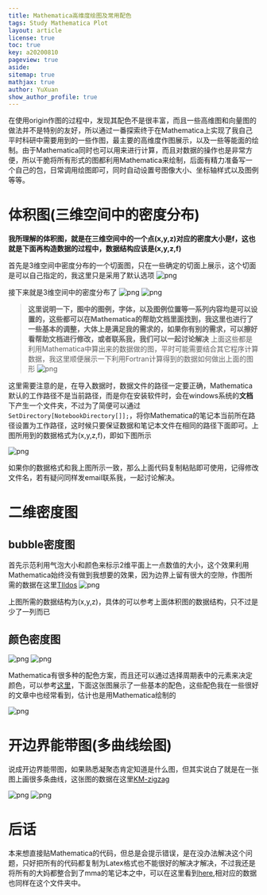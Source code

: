 ```yaml
---
title: Mathematica高维度绘图及常用配色
tags: Study Mathematica Plot
layout: article
license: true
toc: true
key: a20200810
pageview: true
aside:
sitemap: true
mathjax: true
author: YuXuan
show_author_profile: true
---
```

在使用origin作图的过程中，发现其配色不是很丰富，而且一些高维图和向量图的做法并不是特别的友好，所以通过一番探索终于在Mathematica上实现了我自己平时科研中需要用到的一些作图，最主要的高维度作图展示，以及一些等能面的绘制。由于Mathematica同时也可以用来进行计算，而且对数据的操作也是非常方便，所以干脆将所有形式的图都利用Mathematica来绘制，后面有精力准备写一个自己的包，日常调用绘图即可，同时自动设置号图像大小、坐标轴样式以及图例等等。
<!--more-->

# 体积图(三维空间中的密度分布)
**我所理解的体积图，就是在三维空间中的一个点(x,y,z)对应的密度大小是f，这也就是下面再构造数据的过程中，数据结构应该是(x,y,z,f)**

首先是3维空间中密度分布的一个切面图，只在一些确定的切面上展示，这个切面是可以自己指定的，我这里只是采用了默认选项
![png](/assets/images/Mma/3d-1.png)

接下来就是3维空间中的密度分布了
![png](/assets/images/Mma/3d-2.png)
![png](/assets/images/Mma/3d-3.png)

> **这里说明一下，图中的图例，字体，以及图例位置等一系列内容均是可以设置的，这些都可以在Mathematica的帮助文档里面找到，我这里也进行了一些基本的调整，大体上是满足我的需求的，如果你有别的需求，可以擦好看帮助文档进行修改，或者联系我，我们可以一起讨论解决**
上面这些都是利用Mathematica中算出来的数据做的图，平时可能需要结合其它程序计算数据，我这里顺便展示一下利用Fortran计算得到的数据如何做出上面的图形
![png](/assets/images/Mma/3d-4.png)

这里需要注意的是，在导入数据时，数据文件的路径一定要正确，Mathematica默认的工作路径不是当前路径，而是你在安装软件时，会在windows系统的**文档**下产生一个文件夹，不过为了简便可以通过`SetDirectory[NotebookDirectory[]];`，将你Mathematica的笔记本当前所在路径设置为工作路径，这时候只要保证数据和笔记本文件在相同的路径下面即可。上图所用到的数据格式为(x,y,z,f)，即如下图所示

![png](/assets/images/Mma/3d-5.png)

如果你的数据格式和我上图所示一致，那么上面代码复制粘贴即可使用，记得修改文件名，若有疑问同样发email联系我，一起讨论解决。
# 二维密度图
## bubble密度图
首先示范利用气泡大小和颜色来标示2维平面上一点数值的大小，这个效果利用Mathematica始终没有做到我想要的效果，因为边界上留有很大的空隙，作图所需的数据在这里[TIldos](https://github.com/yxli8023/yxli8023.github.io/tree/master/assets/data)
![png](/assets/images/Mma/2d-1.png)

上图所需的数据结构为(x,y,z)，具体的可以参考上面体积图的数据结构，只不过是少了一列而已
## 颜色密度图
![png](/assets/images/Mma/2d-2.png)
![png](/assets/images/Mma/2d-3.png)

Mathematica有很多种的配色方案，而且还可以通过选择周期表中的元素来决定颜色，可以参考[这里](https://reference.wolfram.com/language/ref/ColorData.html)，下面这张图展示了一些基本的配色，这些配色我在一些很好的文章中也经常看到，估计也是用Mathematica绘制的

![png](/assets/images/Mma/2d-4.png)

# 开边界能带图(多曲线绘图)
说成开边界能带图，如果熟悉凝聚态肯定知道是什么图，但其实说白了就是在一张图上画很多条曲线，这张图的数据在这里[KM-zigzag](https://github.com/yxli8023/yxli8023.github.io/tree/master/assets/data)

![png](/assets/images/Mma/2d-5.png)
![png](/assets/images/Mma/2d-6.png)

# 后话

本来想直接贴Mathematica的代码，但总是会提示错误，是在没办法解决这个问题，只好把所有的代码都复制为Latex格式也不能很好的解决才解决，不过我还是将所有的大妈都整合到了mma的笔记本之中，可以在这里看到[here](https://github.com/yxli8023/yxli8023.github.io/tree/master/assets/data),相对应的数据也同样在这个文件夹中。